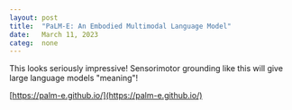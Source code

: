 ```yaml
---
layout: post
title:  "PaLM-E: An Embodied Multimodal Language Model"
date:   March 11, 2023
categ:  none
---
```






This looks seriously impressive! Sensorimotor grounding like this will give large language models "meaning"!



[https://palm-e.github.io/](https://palm-e.github.io/)

 

